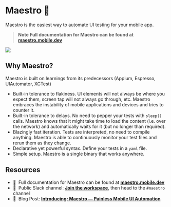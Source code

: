 # Maestro 🎹

Maestro is the easiest way to automate UI testing for your mobile app.

> **Note**
> **Full documentation for Maestro can be found at [maestro.mobile.dev](https://maestro.mobile.dev)**


<img src="https://user-images.githubusercontent.com/847683/187275009-ddbdf963-ce1d-4e07-ac08-b10f145e8894.gif" />


## Why Maestro?

Maestro is built on learnings from its predecessors (Appium, Espresso, UIAutomator, XCTest)

- Built-in tolerance to flakiness. UI elements will not always be where you expect them, screen tap will not always go through, etc. Maestro embraces the instability of mobile applications and devices and tries to counter it.
- Built-in tolerance to delays. No need to pepper your tests with `sleep()` calls. Maestro knows that it might take time to load the content (i.e. over the network) and automatically waits for it (but no longer than required).
- Blazingly fast iteration. Tests are interpreted, no need to compile anything. Maestro is able to continuously monitor your test files and rerun them as they change.
- Declarative yet powerful syntax. Define your tests in a `yaml` file.
- Simple setup. Maestro is a single binary that works anywhere.

## Resources

* :book:&nbsp;&nbsp;Full documentation for Maestro can be found at [**maestro.mobile.dev**](https://maestro.mobile.dev)
* :speech_balloon:&nbsp;&nbsp;Public Slack channel: [**Join the workspace**](https://docsend.com/view/3r2sf8fvvcjxvbtk), then head to the `#maestro` channel
* :page_with_curl:&nbsp;&nbsp;Blog Post: [**Introducing: Maestro — Painless Mobile UI Automation**](https://blog.mobile.dev/introducing-maestro-painless-mobile-ui-automation-bee4992d13c1)
